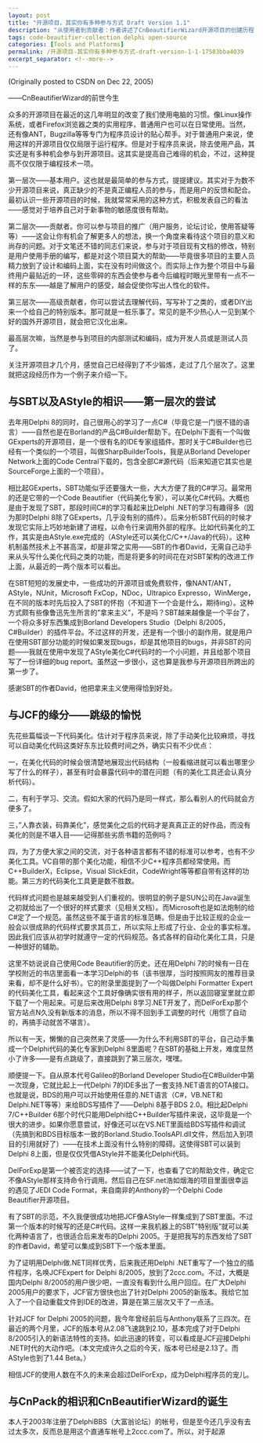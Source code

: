 ```yaml
---
layout: post
title: "开源项目，其实你有多种参与方式 Draft Version 1.1"
description: "从使用者到贡献者：作者讲述了CnBeautifierWizard开源项目的创建历程，详细分享了参与开源项目的不同层次——从提建议、贡献文档到编写代码。这篇经验分享揭示了开源协作的本质和价值，为想加入开源社区的开发者提供了实用指南。"
tags: code-beautifier-collection delphi open-source
categories: [Tools and Platforms]
permalink: /开源项目-其实你有多种参与方式-draft-version-1-1-17583bba4039
excerpt_separator: <!--more-->
---
```

(Originally posted to CSDN on Dec 22, 2005)

――CnBeautifierWizard的前世今生

众多的开源项目在最近的这几年明显的改变了我们使用电脑的习惯。像Linux操作系统，或者Firefox浏览器之类的实用程序，普通用户也可以在日常使用。当然，还有像ANT，Bugzilla等等专门为程序员设计的贴心帮手。对于普通用户来说，使用这样的开源项目仅仅局限于运行程序。但是对于程序员来说，除去使用产品，其实还是有多种机会参与到开源项目。这其实是提高自己难得的机会，不过，这种提高不仅仅限于编程技术一项。

第一层次――基本用户。这也就是最简单的参与方式，提提建议。其实对于为数不少开源项目来说，真正缺少的不是真正编程人员的参与，而是用户的反馈和配合。最初认识一些开源项目的时候，我就常常采用的这种方式，积极发表自己的看法――感觉对于培养自己对于新事物的敏感度很有帮助。

第二层次――贡献者。你可以参与项目的推广（用户服务，论坛讨论，使用答疑等等）――这会让你有机会了解更多人的想法，换一个角度来看待这个项目的意义和尚存的问题。对于文笔还不错的同志们来说，参与对于项目现有文档的修改，特别是用户使用手册的编写，都是对这个项目莫大的帮助――毕竟很多项目的主要人员精力放到了设计和编码上面，实在没有时间做这个。而实际上作为整个项目中与最终用户最贴近的一环，这些零碎的东西会使参与者今后编程时眼光里带有一点不一样的东东――越是了解用户的感受，越会促使你写出人性化的软件。

第三层次――高级贡献者，你可以尝试去理解代码，写写补丁之类的，或者DIY出来一个给自己的特别版本。那可就是一桩乐事了。常见的是不少热心人一见到某个好的国外开源项目，就会把它汉化出来。

最高层次嘛，当然是参与到项目的内部测试和编码，成为开发人员或是测试人员了。

关注开源项目才几个月，感觉自己已经得到了不少锻炼，走过了几个层次了。这里就把这段经历作为一个例子来介绍一下。
<!--more-->

## 与SBT以及AStyle的相识――第一层次的尝试

去年用Delphi 8的同时，自己很用心的学习了一点C#（毕竟它是一门很不错的语言）――自然也是在Borland的产品C#Builder帮助下。在Delphi下面有一个叫做GExperts的开源项目，是一个很有名的IDE专家组插件。那时关于C#Builder也已经有一个类似的一个项目，叫做SharpBuilderTools，我是从Borland Developer Network上面的Code Central下载的，包含全部C#源代码（后来知道它其实也是SourceForge上面的一个项目）。

相比起GExperts，SBT功能似乎还要强大一些，大大方便了我的C#学习。最常用的还是它带的一个Code Beautifier（代码美化专家），可以美化C#代码。大概也是由于发现了SBT，那段时间C#的学习看起来比Delphi .NET的学习有趣得多（因为那时Delphi 8除了GExperts，几乎没有别的插件）。后来分析SBT代码的时候才发现它实际上巧妙地新建了进程，以命令行来调用外部的程序。比如代码美化的工作，其实是由AStyle.exe完成的（AStyle还可以美化C/C++/Java的代码）。这种机制虽然技术上不甚高深，却是非常之实用――SBT的作者David，无需自己动手来从头写什么美化代码之类的功能，而是将更多的时间花在对SBT架构的改进工作上面，从最近的一两个版本可以看出。

在SBT短短的发展史中，一些成功的开源项目或免费软件，像NANT/ANT，AStyle，NUnit，Microsoft FxCop，NDoc，Ultrapico Expresso，WinMerge，在不同的版本时先后投入了SBT的怀抱（不知道下一个会是什么，期待ing）。这种方式颇有些像鲁迅先生所言的”拿来主义”，不是吗？SBT越来越像是一个平台了，一个将众多好东西集成到Borland Developers Studio（Delphi 8/2005，C#Builder）的插件平台。不过这样的开发，还是有一个很小的副作用，就是用户在使用SBT部分功能的时候如果发现bugs，却是其他项目的bugs，并非SBT的问题――我就在使用中发现了AStyle美化C#代码时的一个小问题，并且给那个项目写了一份详细的bug report。虽然这一步很小，这也算是我参与开源项目所跨出的第一步了。

感谢SBT的作者David，他把拿来主义使用得恰到好处。

## 与JCF的缘分――跳级的愉悦

先花些篇幅谈一下代码美化。估计对于程序员来说，除了手动美化比较麻烦，寻找可以自动美化代码这类好东东比较费时间之外，确实只有不少优点：

一，在美化代码的时候会很清楚地展现出代码结构（一般看缩进就可以看出哪里少写了什么的样子），甚至有时会暴露代码中的潜在问题（有的美化工具还会认真分析代码）。

二，有利于学习、交流。假如大家的代码乃是同一样式，那么看别人的代码就会方便多了。

三，”人靠衣装，码靠美化”，感觉美化之后的代码才是真真正正的好作品，而没有美化的则是不堪入目――记得那些劣质书籍的范例吗？

四，为了方便大家之间的交流，对于各种语言都有不错的标准可以参考，也有不少美化工具。VC自带的那个美化功能，相信不少C++程序员都经常使用。而C++BuilderX，Eclipse，Visual SlickEdit，CodeWright等等都自带有这样的功能。第三方的代码美化工具更是数不胜数。

代码样式问题也是越来越受到人们重视的。很明显的例子是SUN公司在Java诞生之初就给出了一个很好的样式要求（见相关文档）。而Microsoft也是如法炮制的给C#定了一个规范。虽然这些不属于语言的标准范畴。但是由于比较正规的企业一般会以很成熟的代码样式要求其员工，所以实际上形成了行业、企业的事实标准。因此我们应该从初学时就遵守一定的代码规范。各式各样的自动化美化工具，只是一种很好的辅助。

这里不妨说说自己使用Code Beautifier的历史。还在用Delphi 7的时候有一日在学校附近的书店里面看一本学习Delphi的书（该书很厚，当时按照网友的推荐目录来看，却不是什么好书）。它的附录里面提到了一个叫做Delphi Formatter Expert的代码美化工具，看起来这个工具好像确实很有用的样子，所以返回寝室里就立即下载了一个用起来。可是后来改用Delphi 8学习.NET开发了，而DelForExp那个官方站点N久没有新版本的消息，所以不得不回到手工调整的时代（用惯了自动的，再搞手动就苦不堪言）。

所以有一天，懒懒的自己突然来了灵感――为什么不利用SBT的平台，自己动手集成一个Delphi代码的美化专家到Delphi 8里面呢？在SBT的基础上开发，难度显然小了许多――是有点跳级了，直接跳到了第三层次，嘿嘿。

顺便提一下。自从原本代号Galileo的Borland Developer Studio在C#Builder中第一次现身，它就比起上一代Delphi 7的IDE多出了一套支持.NET语言的OTA接口。也就是说，BDS的用户可以开始使用任意的.NET语言（C#，VB.NET和Delphi.NET等等）来给BDS写插件了――Delphi 8基于BDS 2.0。相比起Delphi 7/C++Builder 6那个时代只能用Delphi给C++Builder写插件来说，这毕竟是一个很大的进步。如果你愿意尝试，好像还可以在VS.NET里面给BDS写插件和调试（先搞到和BDS目标版本一致的Borland.Studio.ToolsAPI.dll文件，然后加入到项目的引用就好了）――在技术上面没有什么特别的障碍。这使得SBT可以装到Delphi 8上面，但是仅仅凭借AStyle并不能美化Delphi代码。

DelForExp是第一个被否定的选择――试了一下，也查看了它的帮助文件，确定它不像AStyle那样支持命令行调用。然后自己在SF.net浩如烟海的项目里面很幸运的遇见了JEDI Code Format，来自南非的Anthony的一个Delphi Code Beautifier开源项目。

有了SBT的示范，不久我便很成功地把JCF像AStyle一样集成到了SBT里面。不过第一个版本的时候写的还是C#代码。这样一来我机器上的SBT”特别版”就可以美化两种语言了，也很适合后来发布的Delphi 2005。于是把我写的东西发给了SBT的作者David，希望可以集成到SBT下一个版本里面。

为了证明用Delphi做.NET同样优秀，后来我还用Delphi .NET重写了一个独立的插件程序，名唤JCFExpert for Delphi 8/2005，放到了2ccc.com。不过，大概是国内Delphi 8/2005的用户很少吧，一直没有看到什么用户回应。在广大Delphi 2005用户的要求下，JCF官方很快也出了针对Delphi 2005的新版本。我给它加入了一个自动重载文件到IDE的改进，算是在第三层次又干了一点活。

针对JCF for Delphi 2005的问题，我今年曾经前后与Anthony联系了三四次。在最近的两个月里，JCF的版本号从2.08飞速跳到2.10，基本完成了对于Delphi 8/2005引入的新语法特性的支持。如此迅速的转变，可以看成是JCF迎接Delphi .NET时代的大动作吧。（本文完成许久之后的今天，版本号已经是2.13了。而AStyle也到了1.44 Beta。）

相信JCF的使用人数在不久的未来会超过DelForExp，成为Delphi程序员的宠儿。

## 与CnPack的相识和CnBeautifierWizard的诞生

本人于2003年注册了DelphiBBS（大富翁论坛）的帐号，但是至今还几乎没有去过太多次，反而总是用这个直通车帐号上2ccc.com了。所以，对于起源
